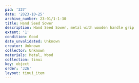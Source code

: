 ```yaml
---
pid: '327'
date: '2023-10-25'
archive_number: 23-01/1-1-30
title: Hand Seed Sower
description: Hand Seed Sower, metal with wooden handle grip
extent: '1'
condition: Good
date_unvalidated: Unknown
creator: Unknown
collector: Unknown
materials: Metal, Wood
collection: tinui
key: object
order: '326'
layout: tinui_item
---
```

